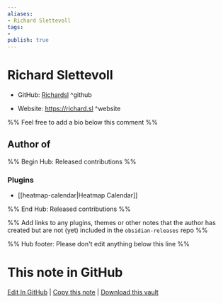 ```yaml
---
aliases:
- Richard Slettevoll
tags:
- 
publish: true
---
```


# Richard Slettevoll

- GitHub: [Richardsl](https://github.com/Richardsl/) ^github
<!-- - Discord: `@` ^discord-->
- Website: <https://richard.sl> ^website
<!-- - [[Publish sites|Publish site]]: ^publish-->

%% Feel free to add a bio below this comment %%


## Author of

%% Begin Hub: Released contributions %%
### Plugins
- [[heatmap-calendar|Heatmap Calendar]]

%% End Hub: Released contributions %%

%% Add links to any plugins, themes or other notes that the author has created but are not (yet) included in the `obsidian-releases` repo %%

<!--
### Unlisted plugins

- 
-->

<!--
### Others

- 
-->

<!--
## Sponsor this author

- [[GitHub sponsors]]: [Sponsor @Richardsl on GitHub Sponsors](https://github.com/sponsors/Richardsl) ^github-sponsor
- [[Buy me a coffee]]: ^buy-me-a-coffee
- [[PayPal]]: ^paypal
- [[Patreon]]: ^patreon

-->

<!--
## Follow this author

- [[YouTube Channels|On YouTube]]: ^youtube
- Twitter: ^twitter
- ...
-->

%% Hub footer: Please don't edit anything below this line %%

# This note in GitHub

<span class="git-footer">[Edit In GitHub](https://github.dev/obsidian-community/obsidian-hub/blob/main/01%20-%20Community/People/Richardsl.md "git-hub-edit-note") | [Copy this note](https://raw.githubusercontent.com/obsidian-community/obsidian-hub/main/01%20-%20Community/People/Richardsl.md "git-hub-copy-note") | [Download this vault](https://github.com/obsidian-community/obsidian-hub/archive/refs/heads/main.zip "git-hub-download-vault") </span>
